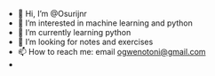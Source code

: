 - 👋 Hi, I’m @Osurijnr
- 👀 I’m interested in machine learning and python
- 🌱 I’m currently learning python
- 💞️ I’m looking for notes and exercises
- 📫 How to reach me: email ogwenotoni@gmail.com
-

<!---
Osurijnr/Osurijnr is a ✨ special ✨ repository because its `README.md` (this file) appears on your GitHub profile.
You can click the Preview link to take a look at your changes.
--->
